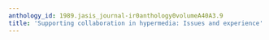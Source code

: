 ```yaml
---
anthology_id: 1989.jasis_journal-ir0anthology0volumeA40A3.9
title: 'Supporting collaboration in hypermedia: Issues and experience'
---
```

